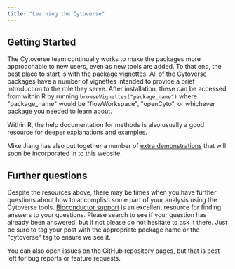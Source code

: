 ```yaml
---
title: "Learning the Cytoverse"
---
```


## Getting Started

The Cytoverse team continually works to make the packages more approachable to new users, even as new
tools are added. To that end, the best place to start is with the package vignettes. All of the Cytoverse
packages have a number of vignettes intended to provide a brief introduction to the role they serve. After
installation, these can be accessed from within R by running `browseVignettes("package_name")` where "package_name" 
would be "flowWorkspace", "openCyto", or whichever package you needed to learn about.

Within R, the help documentation for methods is also usually a good resource for deeper explanations and examples.

Mike Jiang has also put together a number of [extra demonstrations](http://rpubs.com/wjiang2/) that will soon 
be incorporated in to this website.

## Further questions

Despite the resources above, there may be times when you have further questions about how to accomplish
some part of your analysis using the Cytoverse tools. [Bioconductor support](https://support.bioconductor.org/) 
is an excellent resource for finding answers to your questions. Please search to see if your question has already
been answered, but if not please do not hesitate to ask it there. Just be sure to tag your post with the appropriate
package name or the "cytoverse" tag to ensure we see it.

You can also open issues on the GitHub repository pages, but that is best left for bug reports or feature requests.

